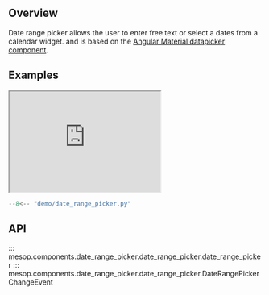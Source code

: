 ## Overview

Date range picker allows the user to enter free text or select a dates from a calendar widget.
and is based on the [Angular Material datapicker component](https://material.angular.io/components/datepicker/overview).

## Examples

<iframe class="component-demo" src="https://google.github.io/mesop/demo/?demo=date_range_picker" style="height: 200px"></iframe>

```python
--8<-- "demo/date_range_picker.py"
```

## API

::: mesop.components.date_range_picker.date_range_picker.date_range_picker
::: mesop.components.date_range_picker.date_range_picker.DateRangePickerChangeEvent
